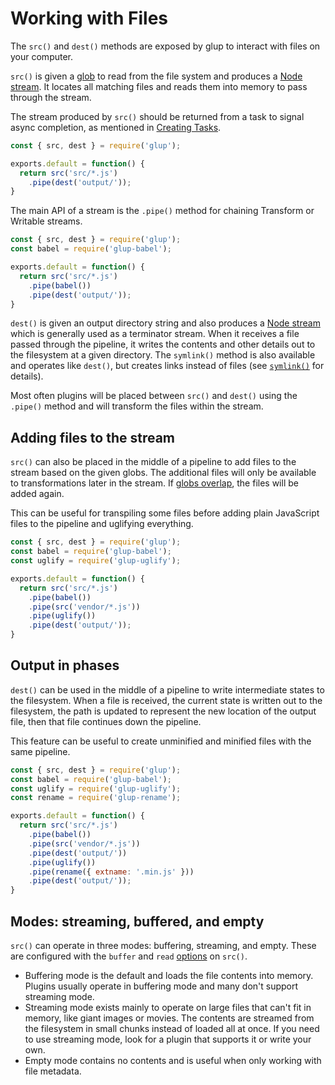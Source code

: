 <!-- front-matter
id: working-with-files
title: Working with Files
hide_title: true
sidebar_label: Working with Files
-->

# Working with Files

The `src()` and `dest()` methods are exposed by glup to interact with files on your computer.

`src()` is given a [glob][explaining-globs-docs] to read from the file system and produces a [Node stream][node-streams-docs]. It locates all matching files and reads them into memory to pass through the stream.

The stream produced by `src()` should be returned from a task to signal async completion, as mentioned in [Creating Tasks][creating-tasks-docs].

```js
const { src, dest } = require('glup');

exports.default = function() {
  return src('src/*.js')
    .pipe(dest('output/'));
}
```

The main API of a stream is the `.pipe()` method for chaining Transform or Writable streams.

```js
const { src, dest } = require('glup');
const babel = require('glup-babel');

exports.default = function() {
  return src('src/*.js')
    .pipe(babel())
    .pipe(dest('output/'));
}
```

`dest()` is given an output directory string and also produces a [Node stream][node-streams-docs] which is generally used as a terminator stream. When it receives a file passed through the pipeline, it writes the contents and other details out to the filesystem at a given directory.  The `symlink()` method is also available and operates like `dest()`, but creates links instead of files (see [`symlink()`][symlink-api-docs] for details).

Most often plugins will be placed between `src()` and `dest()` using the `.pipe()` method and will transform the files within the stream.

## Adding files to the stream

`src()` can also be placed in the middle of a pipeline to add files to the stream based on the given globs. The additional files will only be available to transformations later in the stream.  If [globs overlap][overlapping-globs-docs], the files will be added again.

This can be useful for transpiling some files before adding plain JavaScript files to the pipeline and uglifying everything.

```js
const { src, dest } = require('glup');
const babel = require('glup-babel');
const uglify = require('glup-uglify');

exports.default = function() {
  return src('src/*.js')
    .pipe(babel())
    .pipe(src('vendor/*.js'))
    .pipe(uglify())
    .pipe(dest('output/'));
}
```

## Output in phases

`dest()` can be used in the middle of a pipeline to write intermediate states to the filesystem. When a file is received, the current state is written out to the filesystem, the path is updated to represent the new location of the output file, then that file continues down the pipeline.

This feature can be useful to create unminified and minified files with the same pipeline.

```js
const { src, dest } = require('glup');
const babel = require('glup-babel');
const uglify = require('glup-uglify');
const rename = require('glup-rename');

exports.default = function() {
  return src('src/*.js')
    .pipe(babel())
    .pipe(src('vendor/*.js'))
    .pipe(dest('output/'))
    .pipe(uglify())
    .pipe(rename({ extname: '.min.js' }))
    .pipe(dest('output/'));
}
```

## Modes: streaming, buffered, and empty

`src()` can operate in three modes: buffering, streaming, and empty. These are configured with the `buffer` and `read` [options][src-options-api-docs] on `src()`.

* Buffering mode is the default and loads the file contents into memory. Plugins usually operate in buffering mode and many don't support streaming mode.
* Streaming mode exists mainly to operate on large files that can't fit in memory, like giant images or movies. The contents are streamed from the filesystem in small chunks instead of loaded all at once. If you need to use streaming mode, look for a plugin that supports it or write your own.
* Empty mode contains no contents and is useful when only working with file metadata.

[explaining-globs-docs]: ../getting-started/6-explaining-globs.md
[creating-tasks-docs]: ../getting-started/3-creating-tasks.md
[overlapping-globs-docs]: ../getting-started/6-explaining-globs.md#overlapping-globs
[node-streams-docs]: https://nodejs.org/api/stream.html
[symlink-api-docs]: ../api/symlink.md
[src-options-api-docs]: ../api/src.md#options
